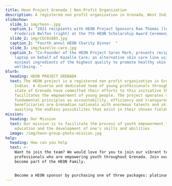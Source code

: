 ```yaml
---
title: Heon Project Grenada | Non-Profit Organization
description: A registered non profit organization in Grenada, West Indies
slideshow:
  slide_1: img/heon-.jpg
  caption_1: "2021 recipients with HEON Project Sponsors Rae Thomas (left) and
    Frederick Belfon (right) at the 7th HEON Scholarship Award Ceremony "
  slide_2: img/CGC01885.jpg
  caption_2: "Fourth annul HEON Charity Dinner  "
  slide_3: img/kazelle-care.jpg
  caption_3: "Co-Founder of the HEON Project Saron Mark, presents recipient with a
    laptop on behalf of Kazelle Care; an alternative skin care line using
    minimal ingredients of the highest quality to promote healthy skin and
    wellbeing. "
blurb:
  heading: HEON PROJECT GRENADA
  text: The HEON project is a registered non profit organization in Grenada, West
    Indies. A diverse and dedicated team of young professionals throughout the
    state of Grenada have committed their efforts to this initiative that
    facilitates the empowerment of young people. The project operates on
    fundamental principles as accountability, efficiency and transparency. Our
    beneficiaries are Grenadian nationals with enormous talents and skills
    awaiting the endless possibilites that exist in their chosen fields.
mission:
  heading: Our Mission
  text: Our mission is to facilitate the process of youth empowerment through
    education and the development of one's skills and abilities
  image: /img/heon-group-photo-mission.jpg
help:
  heading: How can you help
  text: >-
    Want to join the team? We would love for you to join our vibrant team of
    professionals who are empowering youth throughout Grenada. Join our team and
    become part of the HEON Family. 


    Become a HEON sponsor by purchasing one of three packages: platinum, gold or silver or simply make a contribution of any amount to the project. We also collaborate with organizations and businesses to offer special awards.
---
```

